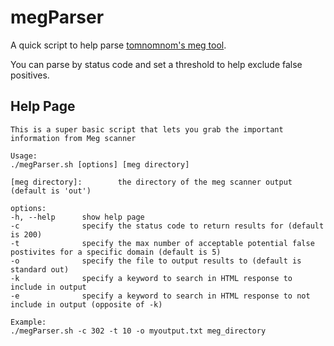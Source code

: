 # megParser
A quick script to help parse [tomnomnom's meg tool](https://github.com/tomnomnom/meg).

You can parse by status code and set a threshold to help exclude false positives.
## Help Page
```
This is a super basic script that lets you grab the important information from Meg scanner

Usage:
./megParser.sh [options] [meg directory]

[meg directory]:        the directory of the meg scanner output (default is 'out')

options:
-h, --help      show help page
-c              specify the status code to return results for (default is 200)
-t              specify the max number of acceptable potential false postivites for a specific domain (default is 5)
-o              specify the file to output results to (default is standard out)
-k              specify a keyword to search in HTML response to include in output
-e              specify a keyword to search in HTML response to not include in output (opposite of -k)

Example:
./megParser.sh -c 302 -t 10 -o myoutput.txt meg_directory
```
